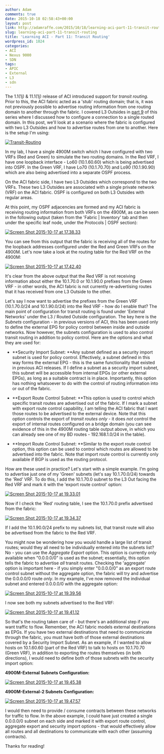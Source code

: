 ```yaml
---
author: Adam
comments: true
date: 2015-10-18 02:58:43+00:00
layout: post
link: http://adamraffe.com/2015/10/18/learning-aci-part-11-transit-routing/
slug: learning-aci-part-11-transit-routing
title: 'Learning ACI - Part 11: Transit Routing'
wordpress_id: 1024
categories:
- ACI
- Nexus 9000
- SDN
tags:
- APIC
- External
- L3
- sdn
---
```


The 1.1(1j) & 11.1(1j) release of ACI introduced support for _transit routing._ Prior to this, the ACI fabric acted as a 'stub' routing domain; that is, it was not previously possible to advertise routing information from one routing domain to another through the fabric. I covered L3 Outsides in [part 9](http://adamraffe.com/2015/03/29/learning-aci-part-9-layer-3-external-connectivity/) of this series where I discussed how to configure a connection to a single routed domain. In this post, we'll look at a scenario where the fabric is configured with two L3 Outsides and how to advertise routes from one to another. Here is the setup I'm using:

[![Transit-Routing](https://adamraffe.files.wordpress.com/2015/10/transit-routing5.jpg)](https://adamraffe.files.wordpress.com/2015/10/transit-routing5.jpg)

<!-- more -->In my lab, I have a single 4900M switch which I have configured with two VRFs (Red and Green) to simulate the two routing domains. In the Red VRF, I have one loopback interface - Lo60 (10.1.60.60) which is being advertised into OSPF. In the Green VRF, I have Lo70 (10.1.70.70) and Lo90 (10.1.90.90) which are also being advertised into a separate OSPF process.

On the ACI fabric side, I have two L3 Outsides which correspond to the two VRFs. These two L3 Outsides are associated with a single private network (VRF) on the ACI fabric. OSPF is configured on both L3 Outsides with regular areas.

At this point, my OSPF adjacencies are formed and my ACI fabric is receiving routing information from both VRFs on the 4900M, as can be seen in the following output (taken from the 'Fabric | Inventory' tab and then under the specific leaf node, under the Protocols | OSPF section):

[![Screen Shot 2015-10-17 at 17.38.33](https://adamraffe.files.wordpress.com/2015/10/screen-shot-2015-10-17-at-17-38-33.png)](https://adamraffe.files.wordpress.com/2015/10/screen-shot-2015-10-17-at-17-38-33.png)

You can see from this output that the fabric is receiving all of the routes for the loopback addresses configured under the Red and Green VRFs on the 4900M. Let's now take a look at the routing table for the Red VRF on the 4900M:

[![Screen Shot 2015-10-17 at 17.42.40](https://adamraffe.files.wordpress.com/2015/10/screen-shot-2015-10-17-at-17-42-40.png)](https://adamraffe.files.wordpress.com/2015/10/screen-shot-2015-10-17-at-17-42-40.png)

It's clear from the above output that the Red VRF is not receiving information about either the 10.1.70.0 or 10.1.90.0 prefixes from the Green VRF - in other words, the ACI fabric is not currently re-advertising routes that it has received from one L3 Outside to the other.

Let's say I now want to advertise the prefixes from the Green VRF (10.1.70.0/24 and 10.1.90.0/24) into the Red VRF - how do I enable that? The main point of configuration for transit routing is found under 'External Networks' under the L3 / Routed Outside configuration. The key here is the _Subnets_ configuration - in previous versions of ACI, this has been used only to define the external EPG for policy control between inside and outside networks. Now however, the subnets configuration is used to also control transit routing in addition to policy control. Here are the options and what they are used for:



	
  * **Security Import Subnet: **Any subnet defined as a security import subnet is used for policy control. Effectively, a subnet defined in this way forms the external EPG - this is the same functionality that existed in previous ACI releases. If I define a subnet as a security import subnet, this subnet will be accessible from internal EPGs (or other external EPGs), as long as a suitable contract is in place. Importantly, this option has nothing whatsoever to do with the control of routing information into or out of the fabric.

	
  * **Export Route Control Subnet: **This option is used to control which specific transit routes are advertised out of the fabric. If I mark a subnet with export route control capability, I am telling the ACI fabric that I want those routes to be advertised to the external device. Note that this option controls the export of _transit routes only_ - it does _not_ control the export of internal routes configured on a bridge domain (you can see evidence of this in the 4900M routing table output above, in which you can already see one of my BD routes - 192.168.1.0/24 in the table).

	
  * **Import Route Control Subnet: **Similar to the export route control option, this option can be used to control which routes are allowed to be advertised into the fabric. Note that import route control is currently only available if BGP is used as the routing protocol.


How are these used in practice? Let's start with a simple example. I'm going to advertise just one of my 'Green' subnets (let's say 10.1.70.0/24) towards the 'Red' VRF. To do this, I add the 10.1.70.0 subnet to the L3 Out facing the Red VRF and mark it with the 'export route control' option:

[![Screen Shot 2015-10-17 at 19.33.01](https://adamraffe.files.wordpress.com/2015/10/screen-shot-2015-10-17-at-19-33-01.png)](https://adamraffe.files.wordpress.com/2015/10/screen-shot-2015-10-17-at-19-33-01.png)

Now if I check the 'Red' routing table, I see the 10.1.70.0 prefix advertised from the fabric:

[![Screen Shot 2015-10-17 at 19.34.37](https://adamraffe.files.wordpress.com/2015/10/screen-shot-2015-10-17-at-19-34-37.png)](https://adamraffe.files.wordpress.com/2015/10/screen-shot-2015-10-17-at-19-34-37.png)

If I add the 10.1.90.0/24 prefix to my subnets list, that transit route will also be advertised from the fabric to the Red VRF.

You might now be wondering how you would handle a large list of transit routes; would they all need to be individually entered into the subnets list? No - you can use the _Aggregate Export_ option. This option is currently only available when "0.0.0.0/0" is used as the subnet; essentially, this option tells the fabric to advertise _all_ transit routes. Checking the 'aggregate' option is important here - if you simply enter "0.0.0.0/0" as an export route control subnet without the aggregate option, the fabric will try and advertise the 0.0.0.0/0 route _only_. In my example, I've now removed the individual subnet and entered 0.0.0.0/0 with the aggregate option:

[![Screen Shot 2015-10-17 at 19.39.56](https://adamraffe.files.wordpress.com/2015/10/screen-shot-2015-10-17-at-19-39-56.png)](https://adamraffe.files.wordpress.com/2015/10/screen-shot-2015-10-17-at-19-39-56.png)

I now see both my subnets advertised to the Red VRF:

[![Screen Shot 2015-10-17 at 19.41.12](https://adamraffe.files.wordpress.com/2015/10/screen-shot-2015-10-17-at-19-41-12.png)](https://adamraffe.files.wordpress.com/2015/10/screen-shot-2015-10-17-at-19-41-12.png)

So that's the routing taken care of - but there's an additional step if you want traffic to flow. Remember, the ACI fabric models external destinations as EPGs. If you have two external destinations that need to communicate through the fabric, you must have both of those external destinations covered by a Security Import Subnet. As an example, if I wanted to allow hosts on 10.1.60.60 (part of the Red VRF) to talk to hosts on 10.1.70.70 (Green VRF), in addition to exporting the routes themselves (in both directions), I would need to define both of those subnets with the security import option:

**4900M-External Subnets Configuration:**

[![Screen Shot 2015-10-17 at 19.45.38](https://adamraffe.files.wordpress.com/2015/10/screen-shot-2015-10-17-at-19-45-38.png)](https://adamraffe.files.wordpress.com/2015/10/screen-shot-2015-10-17-at-19-45-38.png)

**4900M-External-2 Subnets Configuration:**

[![Screen Shot 2015-10-17 at 19.47.57](https://adamraffe.files.wordpress.com/2015/10/screen-shot-2015-10-17-at-19-47-57.png)](https://adamraffe.files.wordpress.com/2015/10/screen-shot-2015-10-17-at-19-47-57.png)

I would then need to provide / consume contracts between these networks for traffic to flow. In the above example, I could have just created a single 0.0.0.0/0 subnet on each side and marked it with export route control, aggregate export and security import options - that would effectively allow all routes and all destinations to communicate with each other (assuming contracts).

Thanks for reading!
